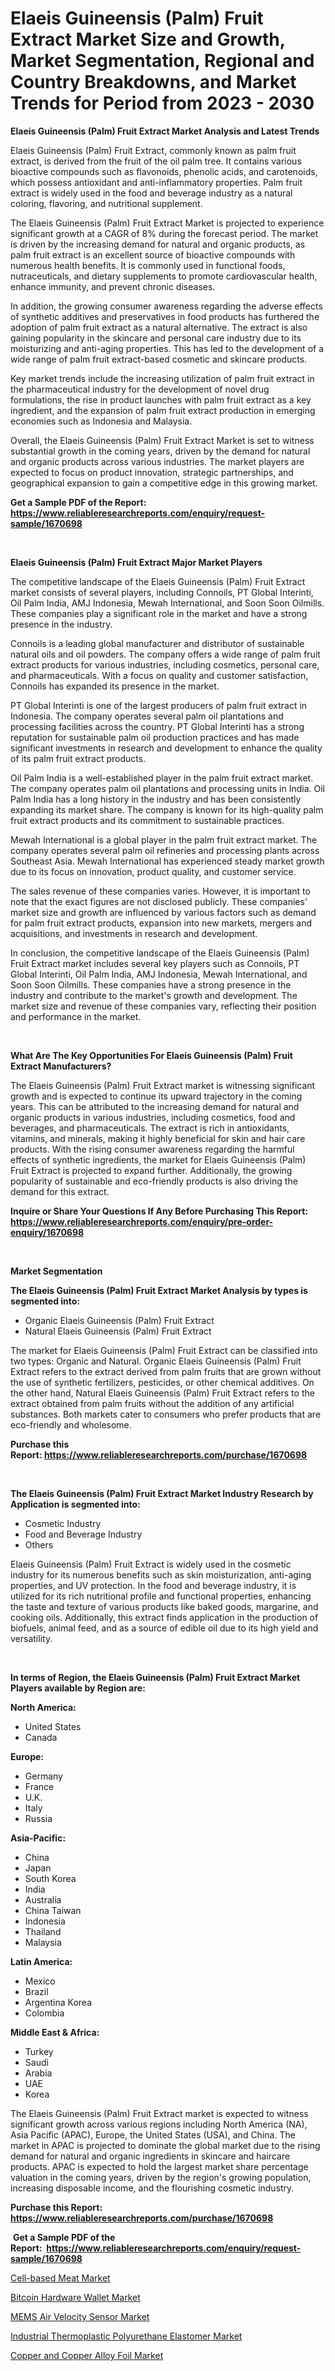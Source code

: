 <p><h1>Elaeis Guineensis (Palm) Fruit Extract Market Size and Growth, Market Segmentation, Regional and Country Breakdowns, and Market Trends for Period from 2023 -  2030</h1></p><p><strong>Elaeis Guineensis (Palm) Fruit Extract Market Analysis and Latest Trends</strong></p>
<p><p>Elaeis Guineensis (Palm) Fruit Extract, commonly known as palm fruit extract, is derived from the fruit of the oil palm tree. It contains various bioactive compounds such as flavonoids, phenolic acids, and carotenoids, which possess antioxidant and anti-inflammatory properties. Palm fruit extract is widely used in the food and beverage industry as a natural coloring, flavoring, and nutritional supplement.</p><p>The Elaeis Guineensis (Palm) Fruit Extract Market is projected to experience significant growth at a CAGR of 8% during the forecast period. The market is driven by the increasing demand for natural and organic products, as palm fruit extract is an excellent source of bioactive compounds with numerous health benefits. It is commonly used in functional foods, nutraceuticals, and dietary supplements to promote cardiovascular health, enhance immunity, and prevent chronic diseases.</p><p>In addition, the growing consumer awareness regarding the adverse effects of synthetic additives and preservatives in food products has furthered the adoption of palm fruit extract as a natural alternative. The extract is also gaining popularity in the skincare and personal care industry due to its moisturizing and anti-aging properties. This has led to the development of a wide range of palm fruit extract-based cosmetic and skincare products.</p><p>Key market trends include the increasing utilization of palm fruit extract in the pharmaceutical industry for the development of novel drug formulations, the rise in product launches with palm fruit extract as a key ingredient, and the expansion of palm fruit extract production in emerging economies such as Indonesia and Malaysia.</p><p>Overall, the Elaeis Guineensis (Palm) Fruit Extract Market is set to witness substantial growth in the coming years, driven by the demand for natural and organic products across various industries. The market players are expected to focus on product innovation, strategic partnerships, and geographical expansion to gain a competitive edge in this growing market.</p></p>
<p><strong>Get a Sample PDF of the Report:&nbsp; <a href="https://www.reliableresearchreports.com/enquiry/request-sample/1670698">https://www.reliableresearchreports.com/enquiry/request-sample/1670698</a></strong></p>
<p>&nbsp;</p>
<p><strong>Elaeis Guineensis (Palm) Fruit Extract Major Market Players</strong></p>
<p><p>The competitive landscape of the Elaeis Guineensis (Palm) Fruit Extract market consists of several players, including Connoils, PT Global Interinti, Oil Palm India, AMJ Indonesia, Mewah International, and Soon Soon Oilmills. These companies play a significant role in the market and have a strong presence in the industry.</p><p>Connoils is a leading global manufacturer and distributor of sustainable natural oils and oil powders. The company offers a wide range of palm fruit extract products for various industries, including cosmetics, personal care, and pharmaceuticals. With a focus on quality and customer satisfaction, Connoils has expanded its presence in the market.</p><p>PT Global Interinti is one of the largest producers of palm fruit extract in Indonesia. The company operates several palm oil plantations and processing facilities across the country. PT Global Interinti has a strong reputation for sustainable palm oil production practices and has made significant investments in research and development to enhance the quality of its palm fruit extract products.</p><p>Oil Palm India is a well-established player in the palm fruit extract market. The company operates palm oil plantations and processing units in India. Oil Palm India has a long history in the industry and has been consistently expanding its market share. The company is known for its high-quality palm fruit extract products and its commitment to sustainable practices.</p><p>Mewah International is a global player in the palm fruit extract market. The company operates several palm oil refineries and processing plants across Southeast Asia. Mewah International has experienced steady market growth due to its focus on innovation, product quality, and customer service.</p><p>The sales revenue of these companies varies. However, it is important to note that the exact figures are not disclosed publicly. These companies' market size and growth are influenced by various factors such as demand for palm fruit extract products, expansion into new markets, mergers and acquisitions, and investments in research and development.</p><p>In conclusion, the competitive landscape of the Elaeis Guineensis (Palm) Fruit Extract market includes several key players such as Connoils, PT Global Interinti, Oil Palm India, AMJ Indonesia, Mewah International, and Soon Soon Oilmills. These companies have a strong presence in the industry and contribute to the market's growth and development. The market size and revenue of these companies vary, reflecting their position and performance in the market.</p></p>
<p>&nbsp;</p>
<p><strong>What Are The Key Opportunities For Elaeis Guineensis (Palm) Fruit Extract Manufacturers?</strong></p>
<p><p>The Elaeis Guineensis (Palm) Fruit Extract market is witnessing significant growth and is expected to continue its upward trajectory in the coming years. This can be attributed to the increasing demand for natural and organic products in various industries, including cosmetics, food and beverages, and pharmaceuticals. The extract is rich in antioxidants, vitamins, and minerals, making it highly beneficial for skin and hair care products. With the rising consumer awareness regarding the harmful effects of synthetic ingredients, the market for Elaeis Guineensis (Palm) Fruit Extract is projected to expand further. Additionally, the growing popularity of sustainable and eco-friendly products is also driving the demand for this extract.</p></p>
<p><strong>Inquire or Share Your Questions If Any Before Purchasing This Report: <a href="https://www.reliableresearchreports.com/enquiry/pre-order-enquiry/1670698">https://www.reliableresearchreports.com/enquiry/pre-order-enquiry/1670698</a></strong></p>
<p>&nbsp;</p>
<p><strong>Market Segmentation</strong></p>
<p><strong>The Elaeis Guineensis (Palm) Fruit Extract Market Analysis by types is segmented into:</strong></p>
<p><ul><li>Organic Elaeis Guineensis (Palm) Fruit Extract</li><li>Natural Elaeis Guineensis (Palm) Fruit Extract</li></ul></p>
<p><p>The market for Elaeis Guineensis (Palm) Fruit Extract can be classified into two types: Organic and Natural. Organic Elaeis Guineensis (Palm) Fruit Extract refers to the extract derived from palm fruits that are grown without the use of synthetic fertilizers, pesticides, or other chemical additives. On the other hand, Natural Elaeis Guineensis (Palm) Fruit Extract refers to the extract obtained from palm fruits without the addition of any artificial substances. Both markets cater to consumers who prefer products that are eco-friendly and wholesome.</p></p>
<p><strong>Purchase this Report:&nbsp;<a href="https://www.reliableresearchreports.com/purchase/1670698">https://www.reliableresearchreports.com/purchase/1670698</a></strong></p>
<p>&nbsp;</p>
<p><strong>The Elaeis Guineensis (Palm) Fruit Extract Market Industry Research by Application is segmented into:</strong></p>
<p><ul><li>Cosmetic Industry</li><li>Food and Beverage Industry</li><li>Others</li></ul></p>
<p><p>Elaeis Guineensis (Palm) Fruit Extract is widely used in the cosmetic industry for its numerous benefits such as skin moisturization, anti-aging properties, and UV protection. In the food and beverage industry, it is utilized for its rich nutritional profile and functional properties, enhancing the taste and texture of various products like baked goods, margarine, and cooking oils. Additionally, this extract finds application in the production of biofuels, animal feed, and as a source of edible oil due to its high yield and versatility.</p></p>
<p>&nbsp;</p>
<p><strong>In terms of Region, the Elaeis Guineensis (Palm) Fruit Extract Market Players available by Region are:</strong></p>
<p>
    <p> <strong> North America: </strong>
        <ul>
            <li>United States</li>
            <li>Canada</li>
        </ul>
        </p> 
    <p> <strong> Europe: </strong>
        <ul>
            <li>Germany</li>
            <li>France</li>
            <li>U.K.</li>
            <li>Italy</li>
            <li>Russia</li>
        </ul>
        </p> 
    <p> <strong> Asia-Pacific: </strong>
        <ul>
            <li>China</li>
            <li>Japan</li>
            <li>South Korea</li>
            <li>India</li>
            <li>Australia</li>
            <li>China Taiwan</li>
            <li>Indonesia</li>
            <li>Thailand</li>
            <li>Malaysia</li>
        </ul>
        </p> 
    <p> <strong> Latin America: </strong>
        <ul>
            <li>Mexico</li>
            <li>Brazil</li>
            <li>Argentina Korea</li>
            <li>Colombia</li>
        </ul>
        </p> 
    <p> <strong> Middle East & Africa: </strong>
        <ul>
            <li>Turkey</li>
            <li>Saudi</li>
            <li>Arabia</li>
            <li>UAE</li>
            <li>Korea</li>
        </ul>
    </p>
    </p>
<p><p>The Elaeis Guineensis (Palm) Fruit Extract market is expected to witness significant growth across various regions including North America (NA), Asia Pacific (APAC), Europe, the United States (USA), and China. The market in APAC is projected to dominate the global market due to the rising demand for natural and organic ingredients in skincare and haircare products. APAC is expected to hold the largest market share percentage valuation in the coming years, driven by the region's growing population, increasing disposable income, and the flourishing cosmetic industry.</p></p>
<p><strong>Purchase this Report: <a href="https://www.reliableresearchreports.com/purchase/1670698">https://www.reliableresearchreports.com/purchase/1670698</a></strong></p>
<p>&nbsp;<strong>Get a Sample PDF of the Report:&nbsp;&nbsp;<a href="https://www.reliableresearchreports.com/enquiry/request-sample/1670698">https://www.reliableresearchreports.com/enquiry/request-sample/1670698</a></strong></p>
<p><strong></strong></p>
<p><p><a href="https://www.linkedin.com/pulse/cell-based-meat-market-research-report-unlocks-analysis/">Cell-based Meat Market</a></p><p><a href="https://www.linkedin.com/pulse/bitcoin-hardware-wallet-market-challenges-opportunities/">Bitcoin Hardware Wallet Market</a></p><p><a href="https://github.com/ChiragRP21/Market-Research-Report-List-1/blob/main/mems-air-velocity-sensor-market.md">MEMS Air Velocity Sensor Market</a></p><p><a href="https://github.com/ChiragRp1/Market-Research-Report-List-1/blob/main/industrial-thermoplastic-polyurethane-elastomer-market.md">Industrial Thermoplastic Polyurethane Elastomer Market</a></p><p><a href="https://medium.com/@emilywest91/copper-and-copper-alloy-foil-market-exploring-market-share-market-trends-and-future-growth-7927a62fff05">Copper and Copper Alloy Foil Market</a></p></p>